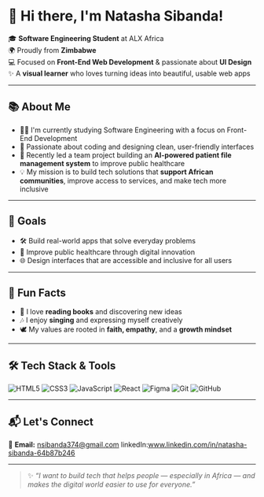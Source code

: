 # 👋 Hi there, I'm Natasha Sibanda!

🎓 **Software Engineering Student** at ALX Africa  
🌍 Proudly from **Zimbabwe**  
💻 Focused on **Front-End Web Development** & passionate about **UI Design**  
✨ A **visual learner** who loves turning ideas into beautiful, usable web apps

---

## 📚 About Me
- 👩‍💻 I'm currently studying Software Engineering with a focus on Front-End Development
- 🧠 Passionate about coding and designing clean, user-friendly interfaces
- 🤖 Recently led a team project building an **AI-powered patient file management system** to improve public healthcare
- 💡 My mission is to build tech solutions that **support African communities**, improve access to services, and make tech more inclusive

---

## 🎯 Goals
- 🛠️ Build real-world apps that solve everyday problems
- 🏥 Improve public healthcare through digital innovation
- 🌐 Design interfaces that are accessible and inclusive for all users

---

## 🎤 Fun Facts
- 📖 I love **reading books** and discovering new ideas
- 🎶 I enjoy **singing** and expressing myself creatively
- 🕊️ My values are rooted in **faith, empathy**, and a **growth mindset**

---

## 🛠️ Tech Stack & Tools
![HTML5](https://img.shields.io/badge/-HTML5-E34F26?style=flat&logo=html5&logoColor=white)
![CSS3](https://img.shields.io/badge/-CSS3-1572B6?style=flat&logo=css3)
![JavaScript](https://img.shields.io/badge/-JavaScript-F7DF1E?style=flat&logo=javascript&logoColor=black)
![React](https://img.shields.io/badge/-React-61DAFB?style=flat&logo=react&logoColor=black)
![Figma](https://img.shields.io/badge/-Figma-F24E1E?style=flat&logo=figma&logoColor=white)
![Git](https://img.shields.io/badge/-Git-F05032?style=flat&logo=git&logoColor=white)
![GitHub](https://img.shields.io/badge/-GitHub-181717?style=flat&logo=github)

---

## 📬 Let's Connect
📧 **Email:** nsibanda374@gmail.com
linkedIn:www.linkedin.com/in/natasha-sibanda-64b87b246 

---

> ✨ *“I want to build tech that helps people — especially in Africa — and makes the digital world easier to use for everyone.”*
